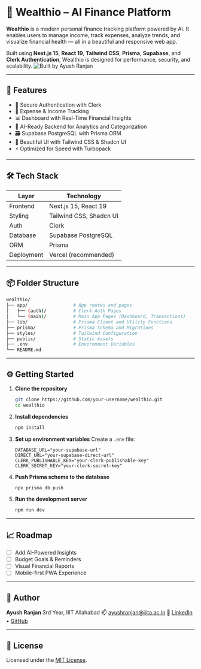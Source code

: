 # 💼 Wealthio – AI Finance Platform

**Wealthio** is a modern personal finance tracking platform powered by AI. It enables users to manage income, track expenses, analyze trends, and visualize financial health — all in a beautiful and responsive web app.

Built using **Next.js 15**, **React 19**, **Tailwind CSS**, **Prisma**, **Supabase**, and **Clerk Authentication**, Wealthio is designed for performance, security, and scalability.
![Built by Ayush Ranjan](https://img.shields.io/badge/Built%20by-Ayush%20Ranjan-blueviolet?style=for-the-badge)


---

## 🚀 Features

* 🔐 Secure Authentication with Clerk
* 💸 Expense & Income Tracking
* 📊 Dashboard with Real-Time Financial Insights
* 🧠 AI-Ready Backend for Analytics and Categorization
* 🗃️ Supabase PostgreSQL with Prisma ORM
* 🎨 Beautiful UI with Tailwind CSS & Shadcn UI
* ⚡️ Optimized for Speed with Turbopack

---

## 🛠️ Tech Stack

| Layer      | Technology              |
| ---------- | ----------------------- |
| Frontend   | Next.js 15, React 19    |
| Styling    | Tailwind CSS, Shadcn UI |
| Auth       | Clerk                   |
| Database   | Supabase PostgreSQL     |
| ORM        | Prisma                  |
| Deployment | Vercel (recommended)    |

---

## 📦 Folder Structure

```bash
wealthio/
├── app/                 # App routes and pages
│   ├── (auth)/          # Clerk Auth Pages
│   └── (main)/          # Main App Pages (Dashboard, Transactions)
├── lib/                 # Prisma Client and Utility Functions
├── prisma/              # Prisma Schema and Migrations
├── styles/              # Tailwind Configuration
├── public/              # Static Assets
├── .env                 # Environment Variables
└── README.md
```

---

## ⚙️ Getting Started

1. **Clone the repository**

   ```bash
   git clone https://github.com/your-username/wealthio.git
   cd wealthio
   ```

2. **Install dependencies**

   ```bash
   npm install
   ```

3. **Set up environment variables**
   Create a `.env` file:

   ```env
   DATABASE_URL="your-supabase-url"
   DIRECT_URL="your-supabase-direct-url"
   CLERK_PUBLISHABLE_KEY="your-clerk-publishable-key"
   CLERK_SECRET_KEY="your-clerk-secret-key"
   ```

4. **Push Prisma schema to the database**

   ```bash
   npx prisma db push
   ```

5. **Run the development server**

   ```bash
   npm run dev
   ```

---

## 📈 Roadmap

* [ ] Add AI-Powered Insights
* [ ] Budget Goals & Reminders
* [ ] Visual Financial Reports
* [ ] Mobile-first PWA Experience

---

## 👤 Author

**Ayush Ranjan**
3rd Year, IIIT Allahabad
📫 [ayushranjan@iiita.ac.in](mailto:ayushranjan112400@Gmail.com)
🔗 [LinkedIn](https://www.linkedin.com/in/ayush-ranjan-a37955268/) • [GitHub](https://github.com/Darth-hub)

---

## 📄 License

Licensed under the [MIT License](LICENSE).
